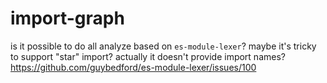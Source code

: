 # import-graph

is it possible to do all analyze based on `es-module-lexer`?
maybe it's tricky to support "star" import?
actually it doesn't provide import names? https://github.com/guybedford/es-module-lexer/issues/100
